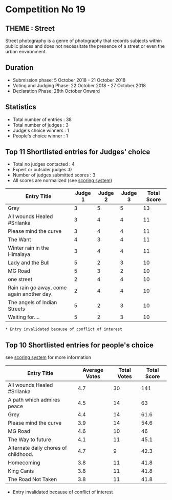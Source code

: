 

# Competition No 19

## THEME : Street

Street photography is a genre of photography that records subjects within
public places and does not necessitate the presence of a street or even
the urban environment. 

## Duration

* Submission phase: 5 October 2018 - 21 October 2018
* Voting and Judging Phase: 22 October 2018 -  27 October 2018
* Declaration Phase: 28th October Onward 

## Statistics
* Total number of entries : 38
* Total number of judges : 3
* Judge's choice winners : 1
* People's choice winner : 1


## Top 11 Shortlisted entries for Judges' choice

* Total no judges contacted : 4
* Expert or outsider judges :0
* Number of judges submitted scores : 3
* All scores are normalized (see [scoring system](https://github.com/photography2018/competition/blob/master/scoring.md))

| Entry Title |Judge 1 |Judge 2 |Judge 3| Total Score |
| --- | --- | --- | ---| ---|
|Grey	|3	| 5| 	5|	13
|All wounds Healed #Srilanka |	3 |	4 |	4 |	11
| Please mind the curve|	3|	4|	4	|11
|The Want	|4	|3	|4	|11
|Winter rain in the Himalaya	|3|	4|	4|	11
|Lady and the Bull	|5	|2	|3	|10
|MG Road	|5	|3|	2	|10
|one street|	2	|4	|4	|10
|Rain rain go away, come again another day.	|2	|4	|4	|10
|The angels of Indian Streets	|5	|2	|3	|10
|Waiting for....	|5	|2	|3	|10

    * Entry invalidated because of conflict of interest 

## Top 10 Shortlisted entries for people's choice
see [scoring system](https://github.com/photography2018/competition/blob/master/scoring.md) for more information 

| Entry Title |  Average Votes |  Total Votes | Total Score |
| --- | --- |--- |---  |
|All wounds Healed #Srilanka|	4.7|	30|	141
|A path which admires peace	|4.5	|14|	63
|Grey |	4.4|	14|	61.6
|Please mind the curve	|3.9	|14|	54.6
|MG Road|	4.6|	10|	46
|The Way to future|	4.1|	11	|45.1
|Alternate daily chores of childhood.|	4.7|	9	|42.3
|Homecoming	|3.8	|11	|41.8
|King Canis	|3.8	|11	|41.8
|The Road Not Taken	|3.8	|11	|41.8
   * Entry invalidated because of conflict of interest  


